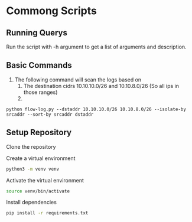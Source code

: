 # Commong Scripts

## Running Querys

Run the script with -h argument to get a list of arguments and description.

## Basic Commands

1. The following command will scan the logs based on
   1. The destination cidrs 10.10.10.0/26 and 10.10.8.0/26 (So all ips in those ranges)
   2.

```
python flow-log.py --dstaddr 10.10.10.0/26 10.10.8.0/26 --isolate-by srcaddr --sort-by srcaddr dstaddr
```

## Setup Repository

Clone the repository

Create a virtual environment

```bash
python3 -m venv venv
```

Activate the virtual environment

```bash
source venv/bin/activate
```

Install dependencies

```bash
pip install -r requirements.txt
```
